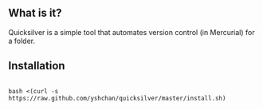## What is it?

Quicksilver is a simple tool that automates version control (in Mercurial) for a folder.

## Installation

<pre><code>
bash <(curl -s https://raw.github.com/yshchan/quicksilver/master/install.sh)
</code></pre>
